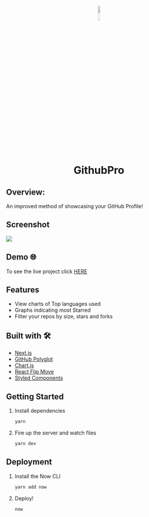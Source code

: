 <p align = "center">
 <img src="https://raw.githubusercontent.com/mohitjaisal/ImageStore/d1849d41e64c071784e0f728e9a7b239d1d81d32/SvgStore/Tools-Icons/github.svg" width="10%"/> 
</p>
<h1 align = "center"> 
 GithubPro
</h1>

## Overview:

An improved method of showcasing your GitHub Profile!

## Screenshot

<img src="https://github.com/mohitjaisal/GithubPro/blob/master/static/GP.png" />

## Demo :globe_with_meridians:

To see the live project click [HERE](https://githubpro.netlify.app/)

## Features 
- View charts of Top languages used
- Graphs indicating most Starred
- Filter your repos by size, stars and forks 

## Built with :hammer_and_wrench:

- [Next.js](https://nextjs.org/)
- [GitHub Polyglot](https://github.com/IonicaBizau/node-gh-polyglot)
- [Chart.js](https://www.chartjs.org/)
- [React Flip Move](https://github.com/joshwcomeau/react-flip-move)
- [Styled Components](https://www.styled-components.com/)

## Getting Started

1. Install dependencies

   ```bash
   yarn
   ```

2. Fire up the server and watch files

   ```bash
   yarn dev
   ```

## Deployment

1. Install the Now CLI

   ```bash
   yarn add now
   ```

2. Deploy!

   ```bash
   now
   ```
